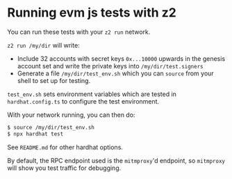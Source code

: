 # Running evm js tests with z2

You can run these tests with your `z2 run` network.

`z2 run /my/dir` will write:

 * Include 32 accounts with secret keys `0x...10000` upwards in the genesis account set and write the private keys into `/my/dir/test.signers`
 * Generate a file `/my/dir/test_env.sh` which you can `source` from your shell to set up for testing.

`test_env.sh` sets environment variables which are tested in `hardhat.config.ts` to configure the test environment.

With your network running, you can then do:

```sh
$ source /my/dir/test_env.sh
$ npx hardhat test
```

See `README.md` for other hardhat options.

By default, the RPC endpoint used is the `mitmproxy`'d endpoint, so `mitmproxy` will show you test traffic for debugging.

